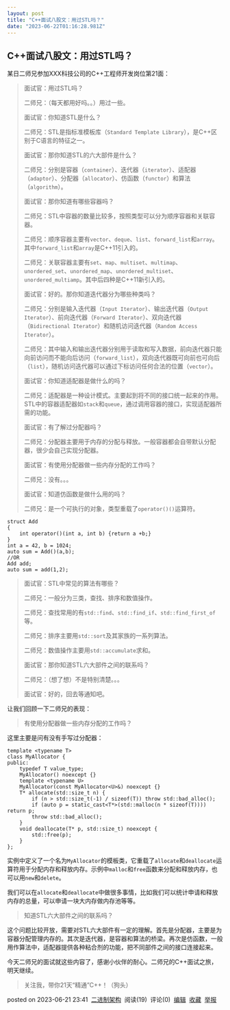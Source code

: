 ```yaml
---
layout: post
title: "C++面试八股文：用过STL吗？"
date: "2023-06-22T01:16:28.981Z"
---
```

C++面试八股文：用过STL吗？
----------------

某日二师兄参加XXX科技公司的C++工程师开发岗位第21面：

> 面试官：用过STL吗？
> 
> 二师兄：（每天都用好吗。。）用过一些。
> 
> 面试官：你知道STL是什么？
> 
> 二师兄：STL是指标准模板库（`Standard Template Library`），是C++区别于C语言的特征之一。
> 
> 面试官：那你知道STL的六大部件是什么？
> 
> 二师兄：分别是容器（`container`）、迭代器（`iterator`）、适配器（`adaptor`）、分配器（`allocator`）、仿函数（`functor`）和算法（`algorithm`）。
> 
> 面试官：那你知道有哪些容器吗？
> 
> 二师兄：STL中容器的数量比较多，按照类型可以分为顺序容器和关联容器。
> 
> 二师兄：顺序容器主要有`vector`、`deque`、`list`、`forward_list`和`array`。其中`forward_list`和`array`是C++11引入的。
> 
> 二师兄：关联容器主要有`set`、`map`、`multiset`、`multimap`、`unordered_set`、`unordered_map`、`unordered_multiset`、`unordered_multiamp`。其中后四种是C++11新引入的。
> 
> 面试官：好的。那你知道迭代器分为哪些种类吗？
> 
> 二师兄：分别是输入迭代器（`Input Iterator`）、输出迭代器（`Output Iterator`）、前向迭代器（`Forward Iterator`）、双向迭代器（`Bidirectional Iterator`）和随机访问迭代器（`Random Access Iterator`）。
> 
> 二师兄：其中输入和输出迭代器分别用于读取和写入数据，前向迭代器只能向前访问而不能向后访问（`forward_list`），双向迭代器既可向前也可向后（`list`），随机访问迭代器可以通过下标访问任何合法的位置（`vector`）。
> 
> 面试官：你知道适配器是做什么的吗？
> 
> 二师兄：适配器是一种设计模式。主要起到将不同的接口统一起来的作用。STL中的容器适配器如`stack`和`queue`，通过调用容器的接口，实现适配器所需的功能。
> 
> 面试官：有了解过分配器吗？
> 
> 二师兄：分配器主要用于内存的分配与释放。一般容器都会自带默认分配器，很少会自己实现分配器。
> 
> 面试官：有使用分配器做一些内存分配的工作吗？
> 
> 二师兄：没有。。。
> 
> 面试官：知道仿函数是做什么用的吗？
> 
> 二师兄：是一个可执行的对象，类型重载了`operator()()`运算符。

    struct Add
    {
        int operator()(int a, int b) {return a +b;}
    }
    int a = 42, b = 1024;
    auto sum = Add()(a,b);
    //OR
    Add add;
    auto sum = add(1,2);
    

> 面试官：STL中常见的算法有哪些？
> 
> 二师兄：一般分为三类，查找、排序和数值操作。
> 
> 二师兄：查找常用的有`std::find`、`std::find_if`、`std::find_first_of`等。
> 
> 二师兄：排序主要用`std::sort`及其家族的一系列算法。
> 
> 二师兄：数值操作主要用`std::accumulate`求和。
> 
> 面试官：那你知道STL六大部件之间的联系吗？
> 
> 二师兄：（想了想）不是特别清楚。。。
> 
> 面试官：好的，回去等通知吧。

让我们回顾一下二师兄的表现：

> 有使用分配器做一些内存分配的工作吗？

这里主要是问有没有手写过分配器：

    template <typename T>
    class MyAllocator {
    public:
        typedef T value_type;
        MyAllocator() noexcept {}
        template <typename U>
        MyAllocator(const MyAllocator<U>&) noexcept {}
        T* allocate(std::size_t n) {
            if (n > std::size_t(-1) / sizeof(T)) throw std::bad_alloc();
            if (auto p = static_cast<T*>(std::malloc(n * sizeof(T)))) return p;
            throw std::bad_alloc();
        }
        void deallocate(T* p, std::size_t) noexcept {
            std::free(p);
        }
    };
    

实例中定义了一个名为`MyAllocator`的模板类，它重载了`allocate`和`deallocate`运算符用于分配内存和释放内存。示例中`malloc`和`free`函数来分配和释放内存，也可以用`new`和`delete`。

我们可以在`allocate`和`deallocate`中做很多事情，比如我们可以统计申请和释放内存的总量，可以申请一块大内存做内存池等等。

> 知道STL六大部件之间的联系吗？

这个问题比较开放，需要对STL六大部件有一定的理解。首先是分配器，主要是为容器分配管理内存的。其次是迭代器，是容器和算法的桥梁。再次是仿函数，一般用作算法中，适配器提供各种粘合剂的功能，把不同部件之间的接口连接起来。

今天二师兄的面试就这些内容了，感谢小伙伴的耐心。二师兄的C++面试之旅，明天继续。

> 关注我，带你21天“精通”C++！（狗头）

posted on 2023-06-21 23:41  [二进制架构](https://www.cnblogs.com/binarch/)  阅读(19)  评论(0)  [编辑](https://i.cnblogs.com/EditPosts.aspx?postid=17497323)  [收藏](javascript:void(0))  [举报](javascript:void(0))